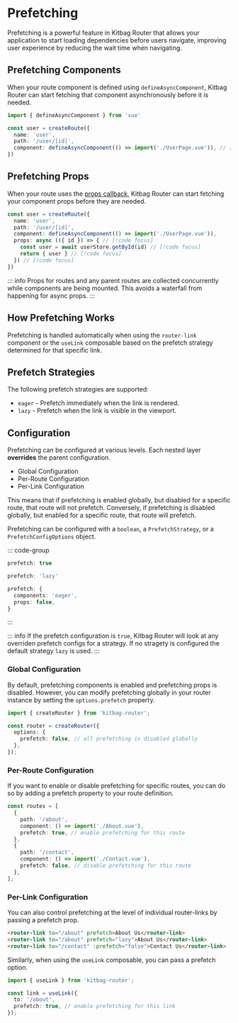# Prefetching

Prefetching is a powerful feature in Kitbag Router that allows your application to start loading dependencies before users navigate, improving user experience by reducing the wait time when navigating. 

## Prefetching Components

When your route component is defined using `defineAsyncComponent`, Kitbag Router can start fetching that component asynchronously before it is needed.

```ts
import { defineAsyncComponent } from 'vue'

const user = createRoute({
  name: 'user',
  path: '/user/[id]',
  component: defineAsyncComponent(() => import('./UserPage.vue')), // [!code focus]
})
```

## Prefetching Props

When your route uses the [props callback](/core-concepts/component-props), Kitbag Router can start fetching your component props before they are needed.

```ts
const user = createRoute({
  name: 'user',
  path: '/user/[id]',
  component: defineAsyncComponent(() => import('./UserPage.vue')),
  props: async (({ id }) => { // [!code focus]
    const user = await userStore.getById(id) // [!code focus]
    return { user } // [!code focus]
  }) // [!code focus]
})
```
::: info
Props for routes and any parent routes are collected concurrently while components are being mounted. This avoids a waterfall from happening for async props.
:::

## How Prefetching Works

Prefetching is handled automatically when using the `router-link` component or the `useLink` composable based on the prefetch strategy determined for that specific link.

## Prefetch Strategies

The following prefetch strategies are supported:

- `eager` - Prefetch immediately when the link is rendered.
- `lazy` - Prefetch when the link is visible in the viewport.

## Configuration

Prefetching can be configured at various levels. Each nested layer **overrides** the parent configuration.

- Global Configuration
- Per-Route Configuration
- Per-Link Configuration

This means that if prefetching is enabled globally, but disabled for a specific route, that route will not prefetch. Conversely, if prefetching is disabled globally, but enabled for a specific route, that route will prefetch.

Prefetching can be configured with a `boolean`, a `PrefetchStrategy`, or a `PrefetchConfigOptions` object.

::: code-group
```ts [boolean]
prefetch: true
```

```ts [PrefetchStrategy]
prefetch: 'lazy'
```

```ts [PrefetchConfigOptions]
prefetch: {
  components: 'eager',
  props: false,
}
```
:::

::: info
If the prefetch configuration is `true`, Kitbag Router will look at any overriden prefetch configs for a strategy. If no stragety is configured the default strategy `lazy` is used.
:::

### Global Configuration

By default, prefetching components is enabled and prefetching props is disabled. However, you can modify prefetching globally in your router instance by setting the `options.prefetch` property.

```ts
import { createRouter } from 'kitbag-router';

const router = createRouter({
  options: {
    prefetch: false, // all prefetching is disabled globally
  },
});
```

### Per-Route Configuration

If you want to enable or disable prefetching for specific routes, you can do so by adding a prefetch property to your route definition.

```ts
const routes = [
  {
    path: '/about',
    component: () => import('./About.vue'),
    prefetch: true, // enable prefetching for this route
  },
  {
    path: '/contact',
    component: () => import('./Contact.vue'),
    prefetch: false, // disable prefetching for this route
  },
];
```

### Per-Link Configuration

You can also control prefetching at the level of individual router-links by passing a prefetch prop.

```html
<router-link to="/about" prefetch>About Us</router-link>
<router-link to="/about" prefetch="lazy">About Us</router-link>
<router-link to="/contact" :prefetch="false">Contact Us</router-link>
```

Similarly, when using the `useLink` composable, you can pass a prefetch option.

```ts
import { useLink } from 'kitbag-router';

const link = useLink({
  to: '/about',
  prefetch: true, // enable prefetching for this link
});
```